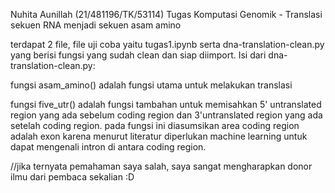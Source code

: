 Nuhita Aunillah (21/481196/TK/53114)
Tugas Komputasi Genomik - Translasi sekuen RNA menjadi sekuen asam amino

terdapat 2 file, file uji coba yaitu tugas1.ipynb serta dna-translation-clean.py yang berisi fungsi yang sudah clean dan siap diimport. 
Isi dari dna-translation-clean.py:

fungsi asam_amino() adalah fungsi utama untuk melakukan translasi

fungsi five_utr() adalah fungsi tambahan untuk memisahkan 5' untranslated region yang ada sebelum coding region dan 3'untranslated region yang ada setelah coding region. 
pada fungsi ini diasumsikan area coding region adalah exon karena menurut literatur diperlukan machine learning untuk dapat mengenali intron di antara coding region.

//jika ternyata pemahaman saya salah, saya sangat mengharapkan donor ilmu dari pembaca sekalian :D
